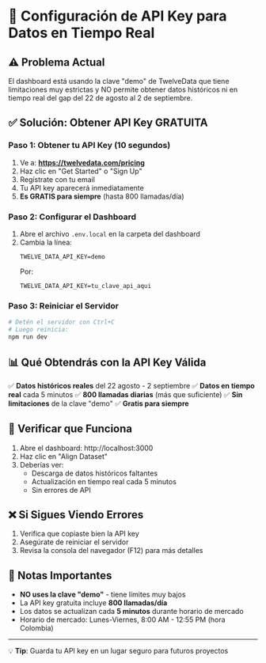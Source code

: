 # 🔑 Configuración de API Key para Datos en Tiempo Real

## ⚠️ Problema Actual
El dashboard está usando la clave "demo" de TwelveData que tiene limitaciones muy estrictas y NO permite obtener datos históricos ni en tiempo real del gap del 22 de agosto al 2 de septiembre.

## ✅ Solución: Obtener API Key GRATUITA

### Paso 1: Obtener tu API Key (10 segundos)
1. Ve a: **https://twelvedata.com/pricing**
2. Haz clic en "Get Started" o "Sign Up"
3. Regístrate con tu email
4. Tu API key aparecerá inmediatamente
5. **Es GRATIS para siempre** (hasta 800 llamadas/día)

### Paso 2: Configurar el Dashboard
1. Abre el archivo `.env.local` en la carpeta del dashboard
2. Cambia la línea:
   ```
   TWELVE_DATA_API_KEY=demo
   ```
   Por:
   ```
   TWELVE_DATA_API_KEY=tu_clave_api_aqui
   ```

### Paso 3: Reiniciar el Servidor
```bash
# Detén el servidor con Ctrl+C
# Luego reinicia:
npm run dev
```

## 📊 Qué Obtendrás con la API Key Válida

✅ **Datos históricos reales** del 22 agosto - 2 septiembre
✅ **Datos en tiempo real** cada 5 minutos
✅ **800 llamadas diarias** (más que suficiente)
✅ **Sin limitaciones** de la clave "demo"
✅ **Gratis para siempre**

## 🚀 Verificar que Funciona

1. Abre el dashboard: http://localhost:3000
2. Haz clic en "Align Dataset"
3. Deberías ver:
   - Descarga de datos históricos faltantes
   - Actualización en tiempo real cada 5 minutos
   - Sin errores de API

## ❌ Si Sigues Viendo Errores

1. Verifica que copiaste bien la API key
2. Asegúrate de reiniciar el servidor
3. Revisa la consola del navegador (F12) para más detalles

## 📝 Notas Importantes

- **NO uses la clave "demo"** - tiene límites muy bajos
- La API key gratuita incluye **800 llamadas/día**
- Los datos se actualizan cada **5 minutos** durante horario de mercado
- Horario de mercado: Lunes-Viernes, 8:00 AM - 12:55 PM (hora Colombia)

---

💡 **Tip**: Guarda tu API key en un lugar seguro para futuros proyectos
